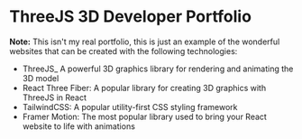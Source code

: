 # ThreeJS 3D Developer Portfolio

**Note:** This isn't my real portfolio, this is just an example of the wonderful websites that can be created with the following technologies:

- ThreeJS_ A powerful 3D graphics library for rendering and animating the 3D model
- React Three Fiber: A popular library for creating 3D graphics with ThreeJS in React
- TailwindCSS: A popular utility-first CSS styling framework
- Framer Motion: The most popular library used to bring your React website to life with animations
